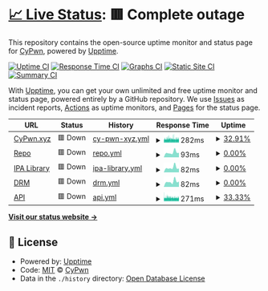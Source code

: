 # [📈 Live Status](https://status.cypwn.xyz): <!--live status--> **🟥 Complete outage**

This repository contains the open-source uptime monitor and status page for [CyPwn](https://repo.cypwn.xyz), powered by [Upptime](https://github.com/upptime/upptime).

[![Uptime CI](https://github.com/cypwn/cypwn/workflows/Uptime%20CI/badge.svg)](https://github.com/cypwn/cypwn/actions?query=workflow%3A%22Uptime+CI%22)
[![Response Time CI](https://github.com/cypwn/cypwn/workflows/Response%20Time%20CI/badge.svg)](https://github.com/cypwn/cypwn/actions?query=workflow%3A%22Response+Time+CI%22)
[![Graphs CI](https://github.com/cypwn/cypwn/workflows/Graphs%20CI/badge.svg)](https://github.com/cypwn/cypwn/actions?query=workflow%3A%22Graphs+CI%22)
[![Static Site CI](https://github.com/cypwn/cypwn/workflows/Static%20Site%20CI/badge.svg)](https://github.com/cypwn/cypwn/actions?query=workflow%3A%22Static+Site+CI%22)
[![Summary CI](https://github.com/cypwn/cypwn/workflows/Summary%20CI/badge.svg)](https://github.com/cypwn/cypwn/actions?query=workflow%3A%22Summary+CI%22)

With [Upptime](https://upptime.js.org), you can get your own unlimited and free uptime monitor and status page, powered entirely by a GitHub repository. We use [Issues](https://github.com/cypwn/cypwn/issues) as incident reports, [Actions](https://github.com/cypwn/cypwn/actions) as uptime monitors, and [Pages](https://status.cypwn.xyz) for the status page.

<!--start: status pages-->
<!-- This summary is generated by Upptime (https://github.com/upptime/upptime) -->
<!-- Do not edit this manually, your changes will be overwritten -->
<!-- prettier-ignore -->
| URL | Status | History | Response Time | Uptime |
| --- | ------ | ------- | ------------- | ------ |
| <img alt="" src="https://icons.duckduckgo.com/ip3/cypwn.xyz.ico" height="13"> [CyPwn.xyz](https://cypwn.xyz) | 🟥 Down | [cy-pwn-xyz.yml](https://github.com/CyPwn/CyPwnStatus/commits/HEAD/history/cy-pwn-xyz.yml) | <details><summary><img alt="Response time graph" src="./graphs/cy-pwn-xyz/response-time-week.png" height="20"> 282ms</summary><br><a href="https://status.cypwn.xyz/history/cy-pwn-xyz"><img alt="Response time 226" src="https://img.shields.io/endpoint?url=https%3A%2F%2Fraw.githubusercontent.com%2FCyPwn%2FCyPwnStatus%2FHEAD%2Fapi%2Fcy-pwn-xyz%2Fresponse-time.json"></a><br><a href="https://status.cypwn.xyz/history/cy-pwn-xyz"><img alt="24-hour response time 278" src="https://img.shields.io/endpoint?url=https%3A%2F%2Fraw.githubusercontent.com%2FCyPwn%2FCyPwnStatus%2FHEAD%2Fapi%2Fcy-pwn-xyz%2Fresponse-time-day.json"></a><br><a href="https://status.cypwn.xyz/history/cy-pwn-xyz"><img alt="7-day response time 282" src="https://img.shields.io/endpoint?url=https%3A%2F%2Fraw.githubusercontent.com%2FCyPwn%2FCyPwnStatus%2FHEAD%2Fapi%2Fcy-pwn-xyz%2Fresponse-time-week.json"></a><br><a href="https://status.cypwn.xyz/history/cy-pwn-xyz"><img alt="30-day response time 288" src="https://img.shields.io/endpoint?url=https%3A%2F%2Fraw.githubusercontent.com%2FCyPwn%2FCyPwnStatus%2FHEAD%2Fapi%2Fcy-pwn-xyz%2Fresponse-time-month.json"></a><br><a href="https://status.cypwn.xyz/history/cy-pwn-xyz"><img alt="1-year response time 245" src="https://img.shields.io/endpoint?url=https%3A%2F%2Fraw.githubusercontent.com%2FCyPwn%2FCyPwnStatus%2FHEAD%2Fapi%2Fcy-pwn-xyz%2Fresponse-time-year.json"></a></details> | <details><summary><a href="https://status.cypwn.xyz/history/cy-pwn-xyz">32.91%</a></summary><a href="https://status.cypwn.xyz/history/cy-pwn-xyz"><img alt="All-time uptime 99.16%" src="https://img.shields.io/endpoint?url=https%3A%2F%2Fraw.githubusercontent.com%2FCyPwn%2FCyPwnStatus%2FHEAD%2Fapi%2Fcy-pwn-xyz%2Fuptime.json"></a><br><a href="https://status.cypwn.xyz/history/cy-pwn-xyz"><img alt="24-hour uptime 53.37%" src="https://img.shields.io/endpoint?url=https%3A%2F%2Fraw.githubusercontent.com%2FCyPwn%2FCyPwnStatus%2FHEAD%2Fapi%2Fcy-pwn-xyz%2Fuptime-day.json"></a><br><a href="https://status.cypwn.xyz/history/cy-pwn-xyz"><img alt="7-day uptime 32.91%" src="https://img.shields.io/endpoint?url=https%3A%2F%2Fraw.githubusercontent.com%2FCyPwn%2FCyPwnStatus%2FHEAD%2Fapi%2Fcy-pwn-xyz%2Fuptime-week.json"></a><br><a href="https://status.cypwn.xyz/history/cy-pwn-xyz"><img alt="30-day uptime 81.37%" src="https://img.shields.io/endpoint?url=https%3A%2F%2Fraw.githubusercontent.com%2FCyPwn%2FCyPwnStatus%2FHEAD%2Fapi%2Fcy-pwn-xyz%2Fuptime-month.json"></a><br><a href="https://status.cypwn.xyz/history/cy-pwn-xyz"><img alt="1-year uptime 98.45%" src="https://img.shields.io/endpoint?url=https%3A%2F%2Fraw.githubusercontent.com%2FCyPwn%2FCyPwnStatus%2FHEAD%2Fapi%2Fcy-pwn-xyz%2Fuptime-year.json"></a></details>
| <img alt="" src="https://icons.duckduckgo.com/ip3/repo.cypwn.xyz.ico" height="13"> [Repo](https://repo.cypwn.xyz) | 🟥 Down | [repo.yml](https://github.com/CyPwn/CyPwnStatus/commits/HEAD/history/repo.yml) | <details><summary><img alt="Response time graph" src="./graphs/repo/response-time-week.png" height="20"> 93ms</summary><br><a href="https://status.cypwn.xyz/history/repo"><img alt="Response time 81" src="https://img.shields.io/endpoint?url=https%3A%2F%2Fraw.githubusercontent.com%2FCyPwn%2FCyPwnStatus%2FHEAD%2Fapi%2Frepo%2Fresponse-time.json"></a><br><a href="https://status.cypwn.xyz/history/repo"><img alt="24-hour response time 87" src="https://img.shields.io/endpoint?url=https%3A%2F%2Fraw.githubusercontent.com%2FCyPwn%2FCyPwnStatus%2FHEAD%2Fapi%2Frepo%2Fresponse-time-day.json"></a><br><a href="https://status.cypwn.xyz/history/repo"><img alt="7-day response time 93" src="https://img.shields.io/endpoint?url=https%3A%2F%2Fraw.githubusercontent.com%2FCyPwn%2FCyPwnStatus%2FHEAD%2Fapi%2Frepo%2Fresponse-time-week.json"></a><br><a href="https://status.cypwn.xyz/history/repo"><img alt="30-day response time 87" src="https://img.shields.io/endpoint?url=https%3A%2F%2Fraw.githubusercontent.com%2FCyPwn%2FCyPwnStatus%2FHEAD%2Fapi%2Frepo%2Fresponse-time-month.json"></a><br><a href="https://status.cypwn.xyz/history/repo"><img alt="1-year response time 88" src="https://img.shields.io/endpoint?url=https%3A%2F%2Fraw.githubusercontent.com%2FCyPwn%2FCyPwnStatus%2FHEAD%2Fapi%2Frepo%2Fresponse-time-year.json"></a></details> | <details><summary><a href="https://status.cypwn.xyz/history/repo">0.00%</a></summary><a href="https://status.cypwn.xyz/history/repo"><img alt="All-time uptime 90.81%" src="https://img.shields.io/endpoint?url=https%3A%2F%2Fraw.githubusercontent.com%2FCyPwn%2FCyPwnStatus%2FHEAD%2Fapi%2Frepo%2Fuptime.json"></a><br><a href="https://status.cypwn.xyz/history/repo"><img alt="24-hour uptime 0.00%" src="https://img.shields.io/endpoint?url=https%3A%2F%2Fraw.githubusercontent.com%2FCyPwn%2FCyPwnStatus%2FHEAD%2Fapi%2Frepo%2Fuptime-day.json"></a><br><a href="https://status.cypwn.xyz/history/repo"><img alt="7-day uptime 0.00%" src="https://img.shields.io/endpoint?url=https%3A%2F%2Fraw.githubusercontent.com%2FCyPwn%2FCyPwnStatus%2FHEAD%2Fapi%2Frepo%2Fuptime-week.json"></a><br><a href="https://status.cypwn.xyz/history/repo"><img alt="30-day uptime 7.96%" src="https://img.shields.io/endpoint?url=https%3A%2F%2Fraw.githubusercontent.com%2FCyPwn%2FCyPwnStatus%2FHEAD%2Fapi%2Frepo%2Fuptime-month.json"></a><br><a href="https://status.cypwn.xyz/history/repo"><img alt="1-year uptime 83.08%" src="https://img.shields.io/endpoint?url=https%3A%2F%2Fraw.githubusercontent.com%2FCyPwn%2FCyPwnStatus%2FHEAD%2Fapi%2Frepo%2Fuptime-year.json"></a></details>
| <img alt="" src="https://icons.duckduckgo.com/ip3/ipa.cypwn.xyz.ico" height="13"> [IPA Library](https://ipa.cypwn.xyz) | 🟥 Down | [ipa-library.yml](https://github.com/CyPwn/CyPwnStatus/commits/HEAD/history/ipa-library.yml) | <details><summary><img alt="Response time graph" src="./graphs/ipa-library/response-time-week.png" height="20"> 82ms</summary><br><a href="https://status.cypwn.xyz/history/ipa-library"><img alt="Response time 77" src="https://img.shields.io/endpoint?url=https%3A%2F%2Fraw.githubusercontent.com%2FCyPwn%2FCyPwnStatus%2FHEAD%2Fapi%2Fipa-library%2Fresponse-time.json"></a><br><a href="https://status.cypwn.xyz/history/ipa-library"><img alt="24-hour response time 67" src="https://img.shields.io/endpoint?url=https%3A%2F%2Fraw.githubusercontent.com%2FCyPwn%2FCyPwnStatus%2FHEAD%2Fapi%2Fipa-library%2Fresponse-time-day.json"></a><br><a href="https://status.cypwn.xyz/history/ipa-library"><img alt="7-day response time 82" src="https://img.shields.io/endpoint?url=https%3A%2F%2Fraw.githubusercontent.com%2FCyPwn%2FCyPwnStatus%2FHEAD%2Fapi%2Fipa-library%2Fresponse-time-week.json"></a><br><a href="https://status.cypwn.xyz/history/ipa-library"><img alt="30-day response time 79" src="https://img.shields.io/endpoint?url=https%3A%2F%2Fraw.githubusercontent.com%2FCyPwn%2FCyPwnStatus%2FHEAD%2Fapi%2Fipa-library%2Fresponse-time-month.json"></a><br><a href="https://status.cypwn.xyz/history/ipa-library"><img alt="1-year response time 82" src="https://img.shields.io/endpoint?url=https%3A%2F%2Fraw.githubusercontent.com%2FCyPwn%2FCyPwnStatus%2FHEAD%2Fapi%2Fipa-library%2Fresponse-time-year.json"></a></details> | <details><summary><a href="https://status.cypwn.xyz/history/ipa-library">0.00%</a></summary><a href="https://status.cypwn.xyz/history/ipa-library"><img alt="All-time uptime 89.59%" src="https://img.shields.io/endpoint?url=https%3A%2F%2Fraw.githubusercontent.com%2FCyPwn%2FCyPwnStatus%2FHEAD%2Fapi%2Fipa-library%2Fuptime.json"></a><br><a href="https://status.cypwn.xyz/history/ipa-library"><img alt="24-hour uptime 0.00%" src="https://img.shields.io/endpoint?url=https%3A%2F%2Fraw.githubusercontent.com%2FCyPwn%2FCyPwnStatus%2FHEAD%2Fapi%2Fipa-library%2Fuptime-day.json"></a><br><a href="https://status.cypwn.xyz/history/ipa-library"><img alt="7-day uptime 0.00%" src="https://img.shields.io/endpoint?url=https%3A%2F%2Fraw.githubusercontent.com%2FCyPwn%2FCyPwnStatus%2FHEAD%2Fapi%2Fipa-library%2Fuptime-week.json"></a><br><a href="https://status.cypwn.xyz/history/ipa-library"><img alt="30-day uptime 7.96%" src="https://img.shields.io/endpoint?url=https%3A%2F%2Fraw.githubusercontent.com%2FCyPwn%2FCyPwnStatus%2FHEAD%2Fapi%2Fipa-library%2Fuptime-month.json"></a><br><a href="https://status.cypwn.xyz/history/ipa-library"><img alt="1-year uptime 80.84%" src="https://img.shields.io/endpoint?url=https%3A%2F%2Fraw.githubusercontent.com%2FCyPwn%2FCyPwnStatus%2FHEAD%2Fapi%2Fipa-library%2Fuptime-year.json"></a></details>
| <img alt="" src="https://icons.duckduckgo.com/ip3/drm.cypwn.xyz.ico" height="13"> [DRM](https://drm.cypwn.xyz) | 🟥 Down | [drm.yml](https://github.com/CyPwn/CyPwnStatus/commits/HEAD/history/drm.yml) | <details><summary><img alt="Response time graph" src="./graphs/drm/response-time-week.png" height="20"> 82ms</summary><br><a href="https://status.cypwn.xyz/history/drm"><img alt="Response time 80" src="https://img.shields.io/endpoint?url=https%3A%2F%2Fraw.githubusercontent.com%2FCyPwn%2FCyPwnStatus%2FHEAD%2Fapi%2Fdrm%2Fresponse-time.json"></a><br><a href="https://status.cypwn.xyz/history/drm"><img alt="24-hour response time 83" src="https://img.shields.io/endpoint?url=https%3A%2F%2Fraw.githubusercontent.com%2FCyPwn%2FCyPwnStatus%2FHEAD%2Fapi%2Fdrm%2Fresponse-time-day.json"></a><br><a href="https://status.cypwn.xyz/history/drm"><img alt="7-day response time 82" src="https://img.shields.io/endpoint?url=https%3A%2F%2Fraw.githubusercontent.com%2FCyPwn%2FCyPwnStatus%2FHEAD%2Fapi%2Fdrm%2Fresponse-time-week.json"></a><br><a href="https://status.cypwn.xyz/history/drm"><img alt="30-day response time 84" src="https://img.shields.io/endpoint?url=https%3A%2F%2Fraw.githubusercontent.com%2FCyPwn%2FCyPwnStatus%2FHEAD%2Fapi%2Fdrm%2Fresponse-time-month.json"></a><br><a href="https://status.cypwn.xyz/history/drm"><img alt="1-year response time 87" src="https://img.shields.io/endpoint?url=https%3A%2F%2Fraw.githubusercontent.com%2FCyPwn%2FCyPwnStatus%2FHEAD%2Fapi%2Fdrm%2Fresponse-time-year.json"></a></details> | <details><summary><a href="https://status.cypwn.xyz/history/drm">0.00%</a></summary><a href="https://status.cypwn.xyz/history/drm"><img alt="All-time uptime 89.61%" src="https://img.shields.io/endpoint?url=https%3A%2F%2Fraw.githubusercontent.com%2FCyPwn%2FCyPwnStatus%2FHEAD%2Fapi%2Fdrm%2Fuptime.json"></a><br><a href="https://status.cypwn.xyz/history/drm"><img alt="24-hour uptime 0.00%" src="https://img.shields.io/endpoint?url=https%3A%2F%2Fraw.githubusercontent.com%2FCyPwn%2FCyPwnStatus%2FHEAD%2Fapi%2Fdrm%2Fuptime-day.json"></a><br><a href="https://status.cypwn.xyz/history/drm"><img alt="7-day uptime 0.00%" src="https://img.shields.io/endpoint?url=https%3A%2F%2Fraw.githubusercontent.com%2FCyPwn%2FCyPwnStatus%2FHEAD%2Fapi%2Fdrm%2Fuptime-week.json"></a><br><a href="https://status.cypwn.xyz/history/drm"><img alt="30-day uptime 7.96%" src="https://img.shields.io/endpoint?url=https%3A%2F%2Fraw.githubusercontent.com%2FCyPwn%2FCyPwnStatus%2FHEAD%2Fapi%2Fdrm%2Fuptime-month.json"></a><br><a href="https://status.cypwn.xyz/history/drm"><img alt="1-year uptime 80.88%" src="https://img.shields.io/endpoint?url=https%3A%2F%2Fraw.githubusercontent.com%2FCyPwn%2FCyPwnStatus%2FHEAD%2Fapi%2Fdrm%2Fuptime-year.json"></a></details>
| <img alt="" src="https://icons.duckduckgo.com/ip3/api.cypwn.xyz.ico" height="13"> [API](https://api.cypwn.xyz) | 🟥 Down | [api.yml](https://github.com/CyPwn/CyPwnStatus/commits/HEAD/history/api.yml) | <details><summary><img alt="Response time graph" src="./graphs/api/response-time-week.png" height="20"> 271ms</summary><br><a href="https://status.cypwn.xyz/history/api"><img alt="Response time 205" src="https://img.shields.io/endpoint?url=https%3A%2F%2Fraw.githubusercontent.com%2FCyPwn%2FCyPwnStatus%2FHEAD%2Fapi%2Fapi%2Fresponse-time.json"></a><br><a href="https://status.cypwn.xyz/history/api"><img alt="24-hour response time 266" src="https://img.shields.io/endpoint?url=https%3A%2F%2Fraw.githubusercontent.com%2FCyPwn%2FCyPwnStatus%2FHEAD%2Fapi%2Fapi%2Fresponse-time-day.json"></a><br><a href="https://status.cypwn.xyz/history/api"><img alt="7-day response time 271" src="https://img.shields.io/endpoint?url=https%3A%2F%2Fraw.githubusercontent.com%2FCyPwn%2FCyPwnStatus%2FHEAD%2Fapi%2Fapi%2Fresponse-time-week.json"></a><br><a href="https://status.cypwn.xyz/history/api"><img alt="30-day response time 269" src="https://img.shields.io/endpoint?url=https%3A%2F%2Fraw.githubusercontent.com%2FCyPwn%2FCyPwnStatus%2FHEAD%2Fapi%2Fapi%2Fresponse-time-month.json"></a><br><a href="https://status.cypwn.xyz/history/api"><img alt="1-year response time 218" src="https://img.shields.io/endpoint?url=https%3A%2F%2Fraw.githubusercontent.com%2FCyPwn%2FCyPwnStatus%2FHEAD%2Fapi%2Fapi%2Fresponse-time-year.json"></a></details> | <details><summary><a href="https://status.cypwn.xyz/history/api">33.33%</a></summary><a href="https://status.cypwn.xyz/history/api"><img alt="All-time uptime 99.17%" src="https://img.shields.io/endpoint?url=https%3A%2F%2Fraw.githubusercontent.com%2FCyPwn%2FCyPwnStatus%2FHEAD%2Fapi%2Fapi%2Fuptime.json"></a><br><a href="https://status.cypwn.xyz/history/api"><img alt="24-hour uptime 67.32%" src="https://img.shields.io/endpoint?url=https%3A%2F%2Fraw.githubusercontent.com%2FCyPwn%2FCyPwnStatus%2FHEAD%2Fapi%2Fapi%2Fuptime-day.json"></a><br><a href="https://status.cypwn.xyz/history/api"><img alt="7-day uptime 33.33%" src="https://img.shields.io/endpoint?url=https%3A%2F%2Fraw.githubusercontent.com%2FCyPwn%2FCyPwnStatus%2FHEAD%2Fapi%2Fapi%2Fuptime-week.json"></a><br><a href="https://status.cypwn.xyz/history/api"><img alt="30-day uptime 81.64%" src="https://img.shields.io/endpoint?url=https%3A%2F%2Fraw.githubusercontent.com%2FCyPwn%2FCyPwnStatus%2FHEAD%2Fapi%2Fapi%2Fuptime-month.json"></a><br><a href="https://status.cypwn.xyz/history/api"><img alt="1-year uptime 98.47%" src="https://img.shields.io/endpoint?url=https%3A%2F%2Fraw.githubusercontent.com%2FCyPwn%2FCyPwnStatus%2FHEAD%2Fapi%2Fapi%2Fuptime-year.json"></a></details>

<!--end: status pages-->

[**Visit our status website →**](https://status.cypwn.xyz)

## 📄 License

- Powered by: [Upptime](https://github.com/upptime/upptime)
- Code: [MIT](./LICENSE) © [CyPwn](https://repo.cypwn.xyz)
- Data in the `./history` directory: [Open Database License](https://opendatacommons.org/licenses/odbl/1-0/)

